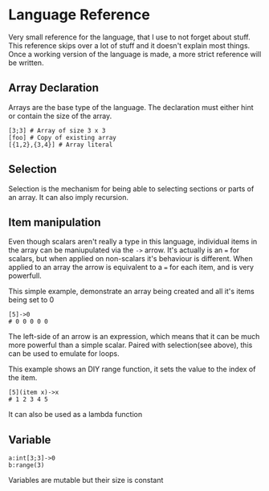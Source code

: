 # Language Reference

Very small reference for the language, that I use to not forget about stuff. This reference skips over a lot of stuff and it doesn't explain most things. Once a working version of the language is made, a more strict reference will be written.

## Array Declaration
Arrays are the base type of the language.
The declaration must either hint or contain the size of the array.
```
[3;3] # Array of size 3 x 3
[foo] # Copy of existing array
[{1,2},{3,4}] # Array literal
```

## Selection 

Selection is the mechanism for being able to selecting sections or parts of an array. It can also imply recursion.


## Item manipulation
Even though scalars aren't really a type in this language, individual items in the array can be maniupulated via the ``->`` arrow. It's actually is an ``=`` for scalars, but when applied on non-scalars it's behaviour is different. When applied to an array the arrow is equivalent to a ``=`` for each item, and is very powerfull.

This simple example, demonstrate an array being created and all it's items being set to 0
```
[5]->0
# 0 0 0 0 0
```

The left-side of an arrow is an expression, which means that it can be much more powerful than a simple scalar. Paired with selection(see above), this can be used to emulate for loops.

This example shows an DIY range function, it sets the value to the index of the item.
```
[5](item x)->x
# 1 2 3 4 5
```

It can also be used as a lambda function

## Variable
```
a:int[3;3]->0
b:range(3)
```
Variables are mutable but their size is constant